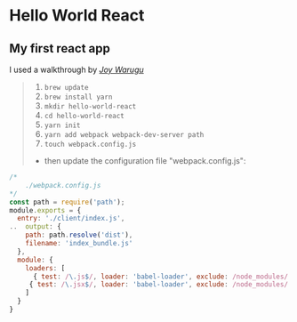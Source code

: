 # Hello World React

## My first react app

I used a walkthrough by [_Joy Warugu_](https://scotch.io/tutorials/setup-a-react-environment-using-webpack-and-babel)

>1. `brew update`
>1. `brew install yarn`
>1. `mkdir hello-world-react`
>1. `cd hello-world-react`
>1. `yarn init`
>1. `yarn add webpack webpack-dev-server path`
>1. `touch webpack.config.js`  
>  * then update the configuration file "webpack.config.js":
```javascript
/*  
    ./webpack.config.js  
*/  
const path = require('path');  
module.exports = {  
  entry: './client/index.js',  
..  output: {  
    path: path.resolve('dist'),  
    filename: 'index_bundle.js'  
  },  
  module: {  
    loaders: [  
      { test: /\.js$/, loader: 'babel-loader', exclude: /node_modules/ },  
     { test: /\.jsx$/, loader: 'babel-loader', exclude: /node_modules/ }  
    ]  
  }  
}  
```
